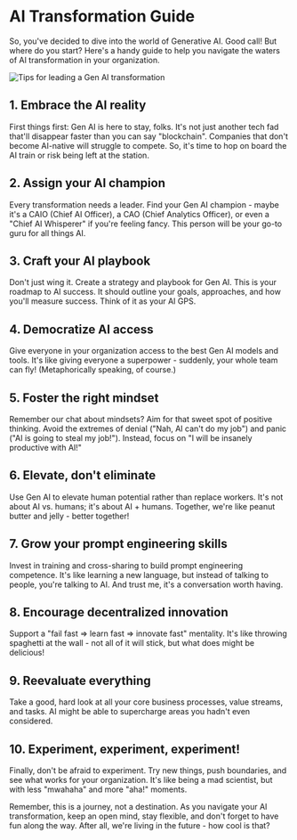 # AI Transformation Guide

So, you've decided to dive into the world of Generative AI. Good call! But where do you start? Here's a handy guide to help you navigate the waters of AI transformation in your organization.

![Tips for leading a Gen AI transformation](.gitbook/assets/130-ai-transformation-guide.png)

## 1. Embrace the AI reality

First things first: Gen AI is here to stay, folks. It's not just another tech fad that'll disappear faster than you can say "blockchain". Companies that don't become AI-native will struggle to compete. So, it's time to hop on board the AI train or risk being left at the station.

## 2. Assign your AI champion

Every transformation needs a leader. Find your Gen AI champion - maybe it's a CAIO (Chief AI Officer), a CAO (Chief Analytics Officer), or even a "Chief AI Whisperer" if you're feeling fancy. This person will be your go-to guru for all things AI.

## 3. Craft your AI playbook

Don't just wing it. Create a strategy and playbook for Gen AI. This is your roadmap to AI success. It should outline your goals, approaches, and how you'll measure success. Think of it as your AI GPS.

## 4. Democratize AI access

Give everyone in your organization access to the best Gen AI models and tools. It's like giving everyone a superpower - suddenly, your whole team can fly! (Metaphorically speaking, of course.)

## 5. Foster the right mindset

Remember our chat about mindsets? Aim for that sweet spot of positive thinking. Avoid the extremes of denial ("Nah, AI can't do my job") and panic ("AI is going to steal my job!"). Instead, focus on "I will be insanely productive with AI!"

## 6. Elevate, don't eliminate

Use Gen AI to elevate human potential rather than replace workers. It's not about AI vs. humans; it's about AI + humans. Together, we're like peanut butter and jelly - better together!

## 7. Grow your prompt engineering skills

Invest in training and cross-sharing to build prompt engineering competence. It's like learning a new language, but instead of talking to people, you're talking to AI. And trust me, it's a conversation worth having.

## 8. Encourage decentralized innovation

Support a "fail fast => learn fast => innovate fast" mentality. It's like throwing spaghetti at the wall - not all of it will stick, but what does might be delicious!

## 9. Reevaluate everything

Take a good, hard look at all your core business processes, value streams, and tasks. AI might be able to supercharge areas you hadn't even considered.

## 10. Experiment, experiment, experiment!

Finally, don't be afraid to experiment. Try new things, push boundaries, and see what works for your organization. It's like being a mad scientist, but with less "mwahaha" and more "aha!" moments.

Remember, this is a journey, not a destination. As you navigate your AI transformation, keep an open mind, stay flexible, and don't forget to have fun along the way. After all, we're living in the future - how cool is that?
